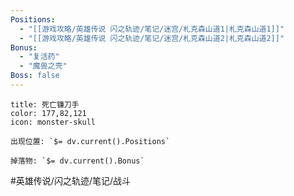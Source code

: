 ```yaml
---
Positions:
  - "[[游戏攻略/英雄传说 闪之轨迹/笔记/迷宫/札克森山道1|札克森山道1]]"
  - "[[游戏攻略/英雄传说 闪之轨迹/笔记/迷宫/札克森山道2|札克森山道2]]"
Bonus:
  - "复活药"
  - "魔兽之壳"
Boss: false
---
```

```ad-quote
title: 死亡镰刀手
color: 177,82,121
icon: monster-skull

出现位置: `$= dv.current().Positions`

掉落物: `$= dv.current().Bonus`

```

#英雄传说/闪之轨迹/笔记/战斗